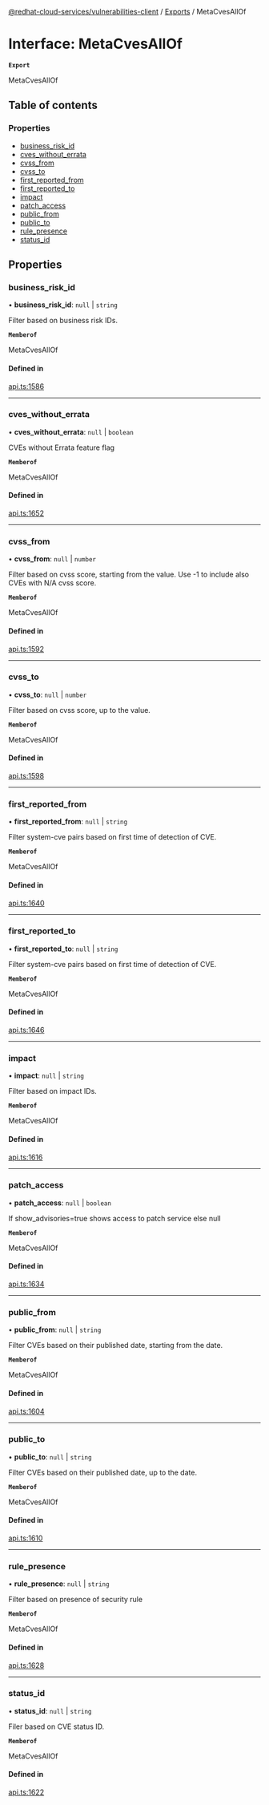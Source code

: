 [@redhat-cloud-services/vulnerabilities-client](../README.md) / [Exports](../modules.md) / MetaCvesAllOf

# Interface: MetaCvesAllOf

**`Export`**

MetaCvesAllOf

## Table of contents

### Properties

- [business\_risk\_id](MetaCvesAllOf.md#business_risk_id)
- [cves\_without\_errata](MetaCvesAllOf.md#cves_without_errata)
- [cvss\_from](MetaCvesAllOf.md#cvss_from)
- [cvss\_to](MetaCvesAllOf.md#cvss_to)
- [first\_reported\_from](MetaCvesAllOf.md#first_reported_from)
- [first\_reported\_to](MetaCvesAllOf.md#first_reported_to)
- [impact](MetaCvesAllOf.md#impact)
- [patch\_access](MetaCvesAllOf.md#patch_access)
- [public\_from](MetaCvesAllOf.md#public_from)
- [public\_to](MetaCvesAllOf.md#public_to)
- [rule\_presence](MetaCvesAllOf.md#rule_presence)
- [status\_id](MetaCvesAllOf.md#status_id)

## Properties

### business\_risk\_id

• **business\_risk\_id**: ``null`` \| `string`

Filter based on business risk IDs.

**`Memberof`**

MetaCvesAllOf

#### Defined in

[api.ts:1586](https://github.com/RedHatInsights/javascript-clients/blob/main/packages/vulnerabilities/git-api/api.ts#L1586)

___

### cves\_without\_errata

• **cves\_without\_errata**: ``null`` \| `boolean`

CVEs without Errata feature flag

**`Memberof`**

MetaCvesAllOf

#### Defined in

[api.ts:1652](https://github.com/RedHatInsights/javascript-clients/blob/main/packages/vulnerabilities/git-api/api.ts#L1652)

___

### cvss\_from

• **cvss\_from**: ``null`` \| `number`

Filter based on cvss score, starting from the value. Use -1 to include also CVEs with N/A cvss score.

**`Memberof`**

MetaCvesAllOf

#### Defined in

[api.ts:1592](https://github.com/RedHatInsights/javascript-clients/blob/main/packages/vulnerabilities/git-api/api.ts#L1592)

___

### cvss\_to

• **cvss\_to**: ``null`` \| `number`

Filter based on cvss score, up to the value.

**`Memberof`**

MetaCvesAllOf

#### Defined in

[api.ts:1598](https://github.com/RedHatInsights/javascript-clients/blob/main/packages/vulnerabilities/git-api/api.ts#L1598)

___

### first\_reported\_from

• **first\_reported\_from**: ``null`` \| `string`

Filter system-cve pairs based on first time of detection of CVE.

**`Memberof`**

MetaCvesAllOf

#### Defined in

[api.ts:1640](https://github.com/RedHatInsights/javascript-clients/blob/main/packages/vulnerabilities/git-api/api.ts#L1640)

___

### first\_reported\_to

• **first\_reported\_to**: ``null`` \| `string`

Filter system-cve pairs based on first time of detection of CVE.

**`Memberof`**

MetaCvesAllOf

#### Defined in

[api.ts:1646](https://github.com/RedHatInsights/javascript-clients/blob/main/packages/vulnerabilities/git-api/api.ts#L1646)

___

### impact

• **impact**: ``null`` \| `string`

Filter based on impact IDs.

**`Memberof`**

MetaCvesAllOf

#### Defined in

[api.ts:1616](https://github.com/RedHatInsights/javascript-clients/blob/main/packages/vulnerabilities/git-api/api.ts#L1616)

___

### patch\_access

• **patch\_access**: ``null`` \| `boolean`

If show_advisories=true shows access to patch service else null

**`Memberof`**

MetaCvesAllOf

#### Defined in

[api.ts:1634](https://github.com/RedHatInsights/javascript-clients/blob/main/packages/vulnerabilities/git-api/api.ts#L1634)

___

### public\_from

• **public\_from**: ``null`` \| `string`

Filter CVEs based on their published date, starting from the date.

**`Memberof`**

MetaCvesAllOf

#### Defined in

[api.ts:1604](https://github.com/RedHatInsights/javascript-clients/blob/main/packages/vulnerabilities/git-api/api.ts#L1604)

___

### public\_to

• **public\_to**: ``null`` \| `string`

Filter CVEs based on their published date, up to the date.

**`Memberof`**

MetaCvesAllOf

#### Defined in

[api.ts:1610](https://github.com/RedHatInsights/javascript-clients/blob/main/packages/vulnerabilities/git-api/api.ts#L1610)

___

### rule\_presence

• **rule\_presence**: ``null`` \| `string`

Filter based on presence of security rule

**`Memberof`**

MetaCvesAllOf

#### Defined in

[api.ts:1628](https://github.com/RedHatInsights/javascript-clients/blob/main/packages/vulnerabilities/git-api/api.ts#L1628)

___

### status\_id

• **status\_id**: ``null`` \| `string`

Filer based on CVE status ID.

**`Memberof`**

MetaCvesAllOf

#### Defined in

[api.ts:1622](https://github.com/RedHatInsights/javascript-clients/blob/main/packages/vulnerabilities/git-api/api.ts#L1622)
